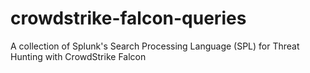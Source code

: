 # crowdstrike-falcon-queries
A collection of Splunk's Search Processing Language (SPL) for Threat Hunting with CrowdStrike Falcon
